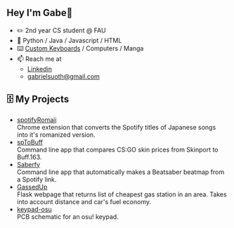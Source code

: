 ## Hey I'm Gabe👋
- ✏️ 2nd year CS student @ FAU
- 🐍 Python / Java / Javascript / HTML
- ⌨️ [Custom Keyboards](https://www.youtube.com/channel/UCVN_abNTG75kVE_T3sbCDnw) / Computers / Manga 
- 📫 Reach me at
  - [Linkedin](https://www.linkedin.com/in/gabriel-suoth/)
  - gabrielsuoth@gmail.com

## 🗄️ My Projects
- [spotifyRomaji](https://github.com/akukerang/spotifyRomaji) <br/>
Chrome extension that converts the Spotify titles of Japanese songs into it's romanized version.
- [spToBuff](https://github.com/akukerang/sptobuff) <br/>
Command line app that compares CS:GO skin prices from Skinport to Buff.163.
- [Saberfy](https://github.com/akukerang/Saberfy) <br/>
Command line app that automatically makes a Beatsaber beatmap from a Spotify link.
- [GassedUp](https://github.com/akukerang/GassedUp) <br/>
Flask webpage that returns list of cheapest gas station in an area. Takes into account distance and car's fuel economy.
- [keypad-osu](https://github.com/akukerang/keypad-osu) <br />
PCB schematic for an osu! keypad.
